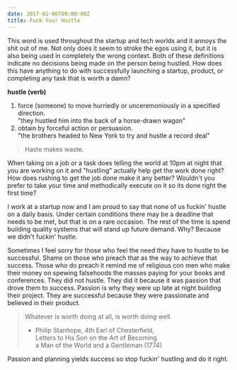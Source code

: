 ```yaml
---
date: 2017-02-06T00:00:00Z
title: Fuck Your Hustle
---
```


This word is used throughout the startup and tech worlds and it annoys the shit out of me. Not only does it seem to stroke the egos using it, but it is also being used in completely the wrong context. Both of these definitions indicate no decisions being made on the person being hustled. How does this have anything to do with successfully launching a startup, product, or completing any task that is worth a damn?

**hustle (verb)**

1. force (someone) to move hurriedly or unceremoniously in a specified direction.  
"they hustled him into the back of a horse-drawn wagon"
2. obtain by forceful action or persuasion.  
"the brothers headed to New York to try and hustle a record deal"

> Haste makes waste.

When taking on a job or a task does telling the world at 10pm at night that you are working on it and "hustling" actually help get the work done right? How does rushing to get the job done make it any better? Wouldn't you prefer to take your time and methodically execute on it so its done right the first time?

I work at a startup now and I am proud to say that none of us fuckin' hustle on a daily basis. Under certain conditions there may be a deadline that needs to be met, but that is on a rare occasion. The rest of the time is spend building quality systems that will stand up future demand. Why? Because we didn't fuckin' hustle.

Sometimes I feel sorry for those who feel the need they have to hustle to be successful. Shame on those who preach that as the way to achieve that success. Those who do preach it remind me of religious con men who make their money on spewing falsehoods the masses paying for your books and conferences. They did not hustle. They did it because it was passion that drove them to success. Passion is why they were up late at night building their project. They are successful because they were passionate and believed in their product.

> Whatever is worth doing at all, is worth doing well.  
> - Philip Stanhope, 4th Earl of Chesterfield,  
> Letters to His Son on the Art of Becoming  
> a Man of the World and a Gentleman (1774)

Passion and planning yields success so stop fuckin' hustling and do it right.
